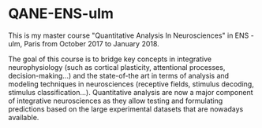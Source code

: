# QANE-ENS-ulm
This is my master course "Quantitative Analysis In Neurosciences" in ENS - ulm, Paris from October 2017 to January 2018.

The goal of this course is to bridge key concepts in integrative neurophysiology (such as cortical plasticity, attentional processes, decision-making...) and the state-of-the art in terms of analysis and modeling techniques in neurosciences (receptive fields, stimulus decoding, stimulus classification...). Quantitative analysis are now a major component of integrative neurosciences as they allow testing and formulating predictions based on the large experimental datasets that are nowadays available.
